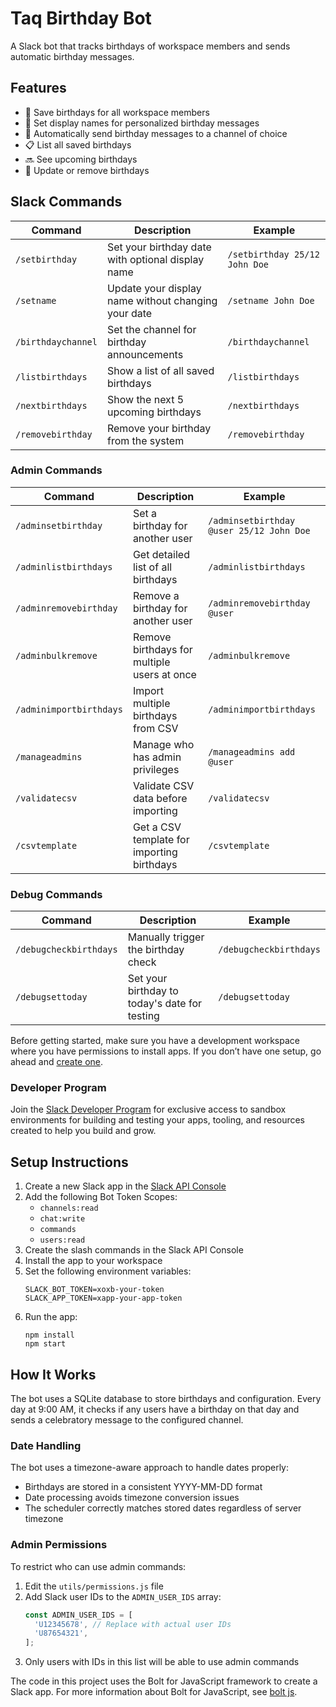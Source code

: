 # Taq Birthday Bot

A Slack bot that tracks birthdays of workspace members and sends automatic birthday messages.

## Features

- 🎂 Save birthdays for all workspace members
- 👤 Set display names for personalized birthday messages
- 📅 Automatically send birthday messages to a channel of choice
- 📋 List all saved birthdays
- 🔜 See upcoming birthdays
- 🔄 Update or remove birthdays

## Slack Commands

| Command             | Description                                          | Example                         |
|---------------------|------------------------------------------------------|----------------------------------|
| `/setbirthday`      | Set your birthday date with optional display name    | `/setbirthday 25/12 John Doe`    |
| `/setname`          | Update your display name without changing your date  | `/setname John Doe`              |
| `/birthdaychannel`  | Set the channel for birthday announcements           | `/birthdaychannel`               |
| `/listbirthdays`    | Show a list of all saved birthdays                   | `/listbirthdays`                 |
| `/nextbirthdays`    | Show the next 5 upcoming birthdays                   | `/nextbirthdays`                 |
| `/removebirthday`   | Remove your birthday from the system                 | `/removebirthday`                |

### Admin Commands

| Command                 | Description                                     | Example                                    |
|-------------------------|-------------------------------------------------|--------------------------------------------|
| `/adminsetbirthday`     | Set a birthday for another user                 | `/adminsetbirthday @user 25/12 John Doe`   |
| `/adminlistbirthdays`   | Get detailed list of all birthdays              | `/adminlistbirthdays`                      |
| `/adminremovebirthday`  | Remove a birthday for another user              | `/adminremovebirthday @user`               |
| `/adminbulkremove`     | Remove birthdays for multiple users at once      | `/adminbulkremove`                       |
| `/adminimportbirthdays` | Import multiple birthdays from CSV              | `/adminimportbirthdays`                    |
| `/manageadmins`         | Manage who has admin privileges                 | `/manageadmins add @user`                  |
| `/validatecsv`          | Validate CSV data before importing              | `/validatecsv`                             |
| `/csvtemplate`          | Get a CSV template for importing birthdays      | `/csvtemplate`                             |

### Debug Commands

| Command                | Description                                          | Example                     |
|------------------------|------------------------------------------------------|----------------------------|
| `/debugcheckbirthdays` | Manually trigger the birthday check                  | `/debugcheckbirthdays`      |
| `/debugsettoday`       | Set your birthday to today's date for testing        | `/debugsettoday`            |

Before getting started, make sure you have a development workspace where you have permissions to install apps. If you don’t have one setup, go ahead and [create one](https://slack.com/create).

### Developer Program
Join the [Slack Developer Program](https://api.slack.com/developer-program) for exclusive access to sandbox environments for building and testing your apps, tooling, and resources created to help you build and grow.

## Setup Instructions

1. Create a new Slack app in the [Slack API Console](https://api.slack.com/apps)
2. Add the following Bot Token Scopes:
   - `channels:read`
   - `chat:write`
   - `commands`
   - `users:read`
3. Create the slash commands in the Slack API Console
4. Install the app to your workspace
5. Set the following environment variables:
   ```
   SLACK_BOT_TOKEN=xoxb-your-token
   SLACK_APP_TOKEN=xapp-your-app-token
   ```
6. Run the app:
   ```
   npm install
   npm start
   ```

## How It Works

The bot uses a SQLite database to store birthdays and configuration. Every day at 9:00 AM, it checks if any users have a birthday on that day and sends a celebratory message to the configured channel.

### Date Handling

The bot uses a timezone-aware approach to handle dates properly:
- Birthdays are stored in a consistent YYYY-MM-DD format
- Date processing avoids timezone conversion issues
- The scheduler correctly matches stored dates regardless of server timezone

### Admin Permissions

To restrict who can use admin commands:

1. Edit the `utils/permissions.js` file
2. Add Slack user IDs to the `ADMIN_USER_IDS` array:
   ```javascript
   const ADMIN_USER_IDS = [
     'U12345678', // Replace with actual user IDs
     'U87654321',
   ];
   ```
3. Only users with IDs in this list will be able to use admin commands

The code in this project uses the Bolt for JavaScript framework to create a Slack app. For more information about Bolt for JavaScript, see [bolt js](https://api.slack.com/start/bolt/node-js).
